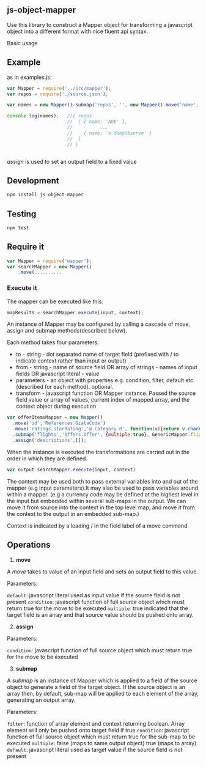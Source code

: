 ## js-object-mapper


Use this library to construct a Mapper object for transforming a javascript object into a different format with nice fluent api syntax.

Basic usage


## Example
as in examples.js:
``` js
var Mapper = require('../src/mapper');
var repos = require('./source.json');

var names = new Mapper().submap('repos', '', new Mapper().move('name', 'name')).execute(repos);

console.log(names);   //{ repos:
                      //  [ { name: 'ADE' },
                      //          ...
                      //    { name: 'o.deepObserve' }
                      //  ]
                      // }
```

``` js

```

 *assign* is used to set an output field to a fixed value

## Development

``` js
npm install js-object-mapper
```

## Testing

``` js
npm test
```

## Require it

``` js
var Mapper = require('mapper');    
var searchMapper = new Mapper()
    .move(..........
```
### Execute it

The mapper can be executed like this:
``` js
mapResults = searchMapper.execute(input, context);
```

An instance of Mapper may be configured by calling a cascade of move, assign and submap methods(described below).

Each method takes four parameters:
 
   * to - string - dot separated name of target field (prefixed with / to indicate context rather than input or output)
   * from - string - name of source field OR array of strings - names of input fields OR javascript literal - value
   * parameters - an object with properties e.g. condition, filter, default etc. (described for each method). optional.
   * transform - javascript function OR Mapper instance.  Passed the source field value or array of values, current index of mapped array, and the context object during execution
   

``` js
var offerItemsMapper = new Mapper()
  .move('id','References.GiataCode')
  .move('ratings.starRating','@.Category.0', function(v){return v.charAt(0);})
  .submap('flights','Offers.Offer', {multiple:true}, GenericMapper.flightMapper)
  .assign('descriptions',[]);
```

When the instance is executed the transformations are carried out in the order in which they are defined.

``` js
var output searchMapper.execute(input, context)
```

The context may be used both to pass external variables into and out of the mapper (e.g input parameters).It may also be used to pass variables around within a mapper. (e.g a currency code may be defined at the highest level in the input
but embedded within several sub-maps in the output. We can move it from source into the context in the top level map,
and move it from the context to the output in an embedded sub-map.)

Context is indicated by a leading / in the field label of a move command.

## Operations

1) **move**

A *move* takes to value of an input field and sets an output field to this value.

Parameters:

`default`: javascript literal used as input value if the source field is not present
`condition`: javascript function of full source object which must return true for the move to be executed
`multiple`: true indicated that the target field is an array and that source value should be pushed onto array.

2) **assign**

Parameters:

`condition`: javascript function of full source object which must return true for the move to be executed

3) **submap**

A *submap* is an instance of Mapper which is applied to a field of the source object to generate a field of the target object.
If the source object is an array then, by default, sub-map will be applied to each element of the array,  generating an output array.

Parameters:

`filter`: function of array element and context returning boolean. Array element will only be pushed onto target field if true
`condition`: javascript function of full source object which must return true for the sub-map to be executed
`multiple`: false (maps to same output object)          true  (maps to array)
`default`: javascript literal used as target value if the source field is not present






